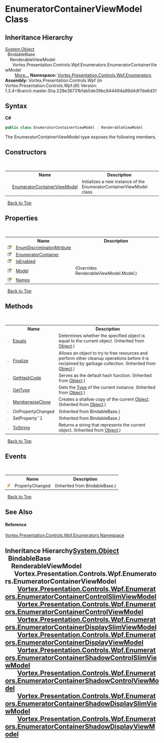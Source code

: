 # EnumeratorContainerViewModel Class
 


## Inheritance Hierarchy
<a href="https://docs.microsoft.com/dotnet/api/system.object" target="_blank">System.Object</a><br />&nbsp;&nbsp;BindableBase<br />&nbsp;&nbsp;&nbsp;&nbsp;RenderableViewModel<br />&nbsp;&nbsp;&nbsp;&nbsp;&nbsp;&nbsp;Vortex.Presentation.Controls.Wpf.Enumerators.EnumeratorContainerViewModel<br />&nbsp;&nbsp;&nbsp;&nbsp;&nbsp;&nbsp;&nbsp;&nbsp;<a href="#inheritance-hierarchy">More...</a>
**Namespace:**&nbsp;<a href="N_Vortex_Presentation_Controls_Wpf_Enumerators.md">Vortex.Presentation.Controls.Wpf.Enumerators</a><br />**Assembly:**&nbsp;Vortex.Presentation.Controls.Wpf (in Vortex.Presentation.Controls.Wpf.dll) Version: 1.3.4+Branch.master.Sha.228e36731bfab5de39bc844494a99d4df7de6d31

## Syntax

**C#**<br />
``` C#
public class EnumeratorContainerViewModel : RenderableViewModel
```

The EnumeratorContainerViewModel type exposes the following members.


## Constructors
&nbsp;<table><tr><th></th><th>Name</th><th>Description</th></tr><tr><td>![Public method](media/pubmethod.gif "Public method")</td><td><a href="M_Vortex_Presentation_Controls_Wpf_Enumerators_EnumeratorContainerViewModel__ctor.md">EnumeratorContainerViewModel</a></td><td>
Initializes a new instance of the EnumeratorContainerViewModel class</td></tr></table>&nbsp;
<a href="#enumeratorcontainerviewmodel-class">Back to Top</a>

## Properties
&nbsp;<table><tr><th></th><th>Name</th><th>Description</th></tr><tr><td>![Public property](media/pubproperty.gif "Public property")</td><td><a href="P_Vortex_Presentation_Controls_Wpf_Enumerators_EnumeratorContainerViewModel_EnumDiscriminatorAttribute.md">EnumDiscriminatorAttribute</a></td><td /></tr><tr><td>![Public property](media/pubproperty.gif "Public property")</td><td><a href="P_Vortex_Presentation_Controls_Wpf_Enumerators_EnumeratorContainerViewModel_EnumeratorContainer.md">EnumeratorContainer</a></td><td /></tr><tr><td>![Public property](media/pubproperty.gif "Public property")</td><td><a href="P_Vortex_Presentation_Controls_Wpf_Enumerators_EnumeratorContainerViewModel_IsEnabled.md">IsEnabled</a></td><td /></tr><tr><td>![Public property](media/pubproperty.gif "Public property")</td><td><a href="P_Vortex_Presentation_Controls_Wpf_Enumerators_EnumeratorContainerViewModel_Model.md">Model</a></td><td> (Overrides RenderableViewModel.Model.)</td></tr><tr><td>![Public property](media/pubproperty.gif "Public property")</td><td><a href="P_Vortex_Presentation_Controls_Wpf_Enumerators_EnumeratorContainerViewModel_Names.md">Names</a></td><td /></tr></table>&nbsp;
<a href="#enumeratorcontainerviewmodel-class">Back to Top</a>

## Methods
&nbsp;<table><tr><th></th><th>Name</th><th>Description</th></tr><tr><td>![Public method](media/pubmethod.gif "Public method")</td><td><a href="https://docs.microsoft.com/dotnet/api/system.object.equals#System_Object_Equals_System_Object_" target="_blank">Equals</a></td><td>
Determines whether the specified object is equal to the current object.
 (Inherited from <a href="https://docs.microsoft.com/dotnet/api/system.object" target="_blank">Object</a>.)</td></tr><tr><td>![Protected method](media/protmethod.gif "Protected method")</td><td><a href="https://docs.microsoft.com/dotnet/api/system.object.finalize#System_Object_Finalize" target="_blank">Finalize</a></td><td>
Allows an object to try to free resources and perform other cleanup operations before it is reclaimed by garbage collection.
 (Inherited from <a href="https://docs.microsoft.com/dotnet/api/system.object" target="_blank">Object</a>.)</td></tr><tr><td>![Public method](media/pubmethod.gif "Public method")</td><td><a href="https://docs.microsoft.com/dotnet/api/system.object.gethashcode#System_Object_GetHashCode" target="_blank">GetHashCode</a></td><td>
Serves as the default hash function.
 (Inherited from <a href="https://docs.microsoft.com/dotnet/api/system.object" target="_blank">Object</a>.)</td></tr><tr><td>![Public method](media/pubmethod.gif "Public method")</td><td><a href="https://docs.microsoft.com/dotnet/api/system.object.gettype#System_Object_GetType" target="_blank">GetType</a></td><td>
Gets the <a href="https://docs.microsoft.com/dotnet/api/system.type" target="_blank">Type</a> of the current instance.
 (Inherited from <a href="https://docs.microsoft.com/dotnet/api/system.object" target="_blank">Object</a>.)</td></tr><tr><td>![Protected method](media/protmethod.gif "Protected method")</td><td><a href="https://docs.microsoft.com/dotnet/api/system.object.memberwiseclone#System_Object_MemberwiseClone" target="_blank">MemberwiseClone</a></td><td>
Creates a shallow copy of the current <a href="https://docs.microsoft.com/dotnet/api/system.object" target="_blank">Object</a>.
 (Inherited from <a href="https://docs.microsoft.com/dotnet/api/system.object" target="_blank">Object</a>.)</td></tr><tr><td>![Protected method](media/protmethod.gif "Protected method")</td><td>OnPropertyChanged</td><td> (Inherited from BindableBase.)</td></tr><tr><td>![Protected method](media/protmethod.gif "Protected method")</td><td>SetProperty``1</td><td> (Inherited from BindableBase.)</td></tr><tr><td>![Public method](media/pubmethod.gif "Public method")</td><td><a href="https://docs.microsoft.com/dotnet/api/system.object.tostring#System_Object_ToString" target="_blank">ToString</a></td><td>
Returns a string that represents the current object.
 (Inherited from <a href="https://docs.microsoft.com/dotnet/api/system.object" target="_blank">Object</a>.)</td></tr></table>&nbsp;
<a href="#enumeratorcontainerviewmodel-class">Back to Top</a>

## Events
&nbsp;<table><tr><th></th><th>Name</th><th>Description</th></tr><tr><td>![Public event](media/pubevent.gif "Public event")</td><td>PropertyChanged</td><td> (Inherited from BindableBase.)</td></tr></table>&nbsp;
<a href="#enumeratorcontainerviewmodel-class">Back to Top</a>

## See Also


#### Reference
<a href="N_Vortex_Presentation_Controls_Wpf_Enumerators.md">Vortex.Presentation.Controls.Wpf.Enumerators Namespace</a><br />

## Inheritance Hierarchy<a href="https://docs.microsoft.com/dotnet/api/system.object" target="_blank">System.Object</a><br />&nbsp;&nbsp;BindableBase<br />&nbsp;&nbsp;&nbsp;&nbsp;RenderableViewModel<br />&nbsp;&nbsp;&nbsp;&nbsp;&nbsp;&nbsp;Vortex.Presentation.Controls.Wpf.Enumerators.EnumeratorContainerViewModel<br />&nbsp;&nbsp;&nbsp;&nbsp;&nbsp;&nbsp;&nbsp;&nbsp;<a href="T_Vortex_Presentation_Controls_Wpf_Enumerators_EnumeratorContainerControlSlimViewModel.md">Vortex.Presentation.Controls.Wpf.Enumerators.EnumeratorContainerControlSlimViewModel</a><br />&nbsp;&nbsp;&nbsp;&nbsp;&nbsp;&nbsp;&nbsp;&nbsp;<a href="T_Vortex_Presentation_Controls_Wpf_Enumerators_EnumeratorContainerControlViewModel.md">Vortex.Presentation.Controls.Wpf.Enumerators.EnumeratorContainerControlViewModel</a><br />&nbsp;&nbsp;&nbsp;&nbsp;&nbsp;&nbsp;&nbsp;&nbsp;<a href="T_Vortex_Presentation_Controls_Wpf_Enumerators_EnumeratorContainerDisplaySlimViewModel.md">Vortex.Presentation.Controls.Wpf.Enumerators.EnumeratorContainerDisplaySlimViewModel</a><br />&nbsp;&nbsp;&nbsp;&nbsp;&nbsp;&nbsp;&nbsp;&nbsp;<a href="T_Vortex_Presentation_Controls_Wpf_Enumerators_EnumeratorContainerDisplayViewModel.md">Vortex.Presentation.Controls.Wpf.Enumerators.EnumeratorContainerDisplayViewModel</a><br />&nbsp;&nbsp;&nbsp;&nbsp;&nbsp;&nbsp;&nbsp;&nbsp;<a href="T_Vortex_Presentation_Controls_Wpf_Enumerators_EnumeratorContainerShadowControlSlimViewModel.md">Vortex.Presentation.Controls.Wpf.Enumerators.EnumeratorContainerShadowControlSlimViewModel</a><br />&nbsp;&nbsp;&nbsp;&nbsp;&nbsp;&nbsp;&nbsp;&nbsp;<a href="T_Vortex_Presentation_Controls_Wpf_Enumerators_EnumeratorContainerShadowControlViewModel.md">Vortex.Presentation.Controls.Wpf.Enumerators.EnumeratorContainerShadowControlViewModel</a><br />&nbsp;&nbsp;&nbsp;&nbsp;&nbsp;&nbsp;&nbsp;&nbsp;<a href="T_Vortex_Presentation_Controls_Wpf_Enumerators_EnumeratorContainerShadowDisplaySlimViewModel.md">Vortex.Presentation.Controls.Wpf.Enumerators.EnumeratorContainerShadowDisplaySlimViewModel</a><br />&nbsp;&nbsp;&nbsp;&nbsp;&nbsp;&nbsp;&nbsp;&nbsp;<a href="T_Vortex_Presentation_Controls_Wpf_Enumerators_EnumeratorContainerShadowDisplayViewModel.md">Vortex.Presentation.Controls.Wpf.Enumerators.EnumeratorContainerShadowDisplayViewModel</a><br />